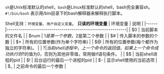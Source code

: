 `sh`是Unix标准默认的shell，`bash`是Linux标准默认的shell，bash完全兼容sh。
`#!/bin/bash` 表示用/bin目录下的bash解释器来解释执行脚本。

Shell支持：`环境变量`、`用户自定义变量`。
**只读的环境变量**
| 环境变量 | 说明                                                          |
|------|-------------------------------------------------------------|
|   $0   | 当前脚本的文件名                                                    |
|   $num   | $1是第一个参数，$2是第二个参数                                           |
|   $#   | 传入脚本的参数的个数                                                  |
|   $*   | 所有的位置参数(作为单个字符串)                                            |
|   $@   | 所有的位置参数(每个都作为独立的字符串)。                                       |
|   $?   | 当前shell进程中，上一个命令的返回值，如果上一个命令成功执行则$?的值为0，否则为其他非零值，常用做if语句条件。 |
|   $$   | 当前shell进程的pid                                                            |
|   $!   | 后台运行的最后一个进程的pid                                                            |
|   $-   | 显示shell使用的当前选项                                                            |
|   $_   | 之前命令的最后一个参数                                                            |
